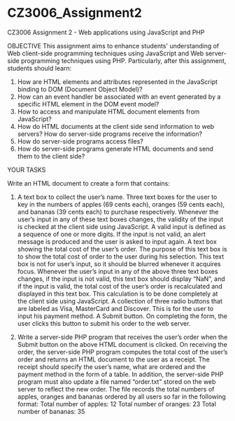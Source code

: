 # CZ3006_Assignment2
CZ3006 Assignment 2 - Web applications using JavaScript and PHP

OBJECTIVE
This assignment aims to enhance students' understanding of Web client-side programming techniques using JavaScript and Web server-side programming techniques using PHP. Particularly, after this assignment, students should learn:
1) How are HTML elements and attributes represented in the JavaScript binding to DOM (Document Object Model)?
2) How can an event handler be associated with an event generated by a specific HTML element in the DOM event model?
3) How to access and manipulate HTML document elements from JavaScript?
4) How do HTML documents at the client side send information to web servers? How do server-side programs receive the information?
5) How do server-side programs access files?
6) How do server-side programs generate HTML documents and send them to the client side?

YOUR TASKS

Write an HTML document to create a form that contains:

1) A text box to collect the user’s name.
Three text boxes for the user to key in the numbers of apples (69 cents each), oranges (59 cents each), and bananas (39 cents each) to purchase respectively. Whenever the user’s input in any of these text boxes changes, the validity of the input is checked at the client side using JavaScript. A valid input is defined as a sequence of one or more digits. If the input is not valid, an alert message is produced and the user is asked to input again.
A text box showing the total cost of the user’s order. The purpose of this text box is to show the total cost of order to the user during his selection. This text box is not for user’s input, so it should be blurred whenever it acquires focus. Whenever the user’s input in any of the above three text boxes changes, if the input is not valid, this text box should display “NaN”, and if the input is valid, the total cost of the user’s order is recalculated and displayed in this text box. This calculation is to be done completely at the client side using JavaScript.
A collection of three radio buttons that are labeled as Visa, MasterCard and Discover. This is for the user to input his payment method.
A Submit button. On completing the form, the user clicks this button to submit his order to the web server.

2) Write a server-side PHP program that receives the user’s order when the Submit button on the above HTML document is clicked. On receiving the order, the server-side PHP program computes the total cost of the user’s order and returns an HTML document to the user as a receipt. The receipt should specify the user’s name, what are ordered and the payment method in the form of a table. In addition, the server-side PHP program must also update a file named “order.txt” stored on the web server to reflect the new order. The file records the total numbers of apples, oranges and bananas ordered by all users so far in the following format:
Total number of apples: 12
Total number of oranges: 23
Total number of bananas: 35
